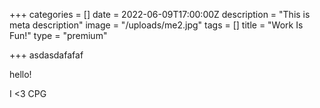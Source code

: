 +++
categories = []
date = 2022-06-09T17:00:00Z
description = "This is meta description"
image = "/uploads/me2.jpg"
tags = []
title = "Work Is Fun!"
type = "premium"

+++
asdasdafafaf

hello!

I <3 CPG